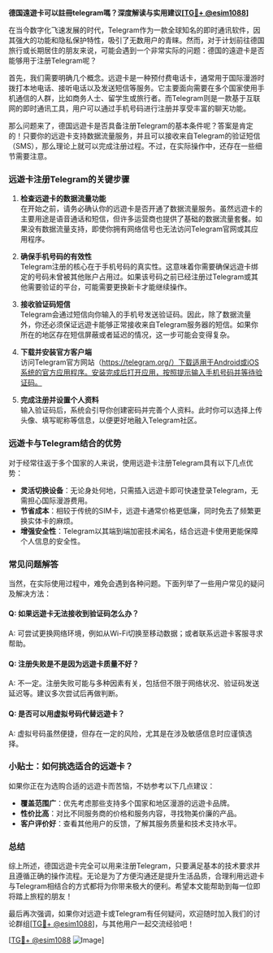 **德国遠遊卡可以註冊telegram嗎？深度解读与实用建议[[TG💪+ @esim1088](https://t.me/s/esim1088)]**

在当今数字化飞速发展的时代，Telegram作为一款全球知名的即时通讯软件，因其强大的功能和隐私保护特性，吸引了无数用户的青睐。然而，对于计划前往德国旅行或长期居住的朋友来说，可能会遇到一个非常实际的问题：德国的遠遊卡是否能够用于注册Telegram呢？

首先，我们需要明确几个概念。远遊卡是一种预付费电话卡，通常用于国际漫游时拨打本地电话、接听电话以及发送短信等服务。它主要面向需要在多个国家使用手机通信的人群，比如商务人士、留学生或旅行者。而Telegram则是一款基于互联网的即时通讯工具，用户可以通过手机号码进行注册并享受丰富的聊天功能。

那么问题来了，德国远遊卡是否具备注册Telegram的基本条件呢？答案是肯定的！只要你的远遊卡支持数据流量服务，并且可以接收来自Telegram的验证短信（SMS），那么理论上就可以完成注册过程。不过，在实际操作中，还存在一些细节需要注意。

### **远遊卡注册Telegram的关键步骤**

1. **检查远遊卡的数据流量功能**  
   在开始之前，请务必确认你的远遊卡是否开通了数据流量服务。虽然远遊卡的主要用途是语音通话和短信，但许多运营商也提供了基础的数据流量套餐。如果没有数据流量支持，即使你拥有网络信号也无法访问Telegram官网或其应用程序。

2. **确保手机号码的有效性**  
   Telegram注册的核心在于手机号码的真实性。这意味着你需要确保远遊卡绑定的号码未曾被其他账户占用过。如果该号码之前已经注册过Telegram或其他需要验证的平台，可能需要更换新卡才能继续操作。

3. **接收验证码短信**  
   Telegram会通过短信向你输入的手机号发送验证码。因此，除了数据流量外，你还必须保证远遊卡能够正常接收来自Telegram服务器的短信。如果你所在的地区存在短信屏蔽或者延迟的情况，这一步可能会变得复杂。

4. **下载并安装官方客户端**  
   访问Telegram官方网站（https://telegram.org/）下载适用于Android或iOS系统的官方应用程序。安装完成后打开应用，按照提示输入手机号码并等待验证码。

5. **完成注册并设置个人资料**  
   输入验证码后，系统会引导你创建密码并完善个人资料。此时你可以选择上传头像、填写昵称等信息，以便更好地融入Telegram社区。

### **远遊卡与Telegram结合的优势**

对于经常往返于多个国家的人来说，使用远遊卡注册Telegram具有以下几点优势：

- **灵活切换设备**：无论身处何地，只需插入远遊卡即可快速登录Telegram，无需担心国际漫游费用。
- **节省成本**：相较于传统的SIM卡，远遊卡通常价格更低廉，同时免去了频繁更换实体卡的麻烦。
- **增强安全性**：Telegram以其端到端加密技术闻名，结合远遊卡使用更能保障个人信息的安全性。

### **常见问题解答**

当然，在实际使用过程中，难免会遇到各种问题。下面列举了一些用户常见的疑问及解决方法：

#### Q: 如果远遊卡无法接收到验证码怎么办？
A: 可尝试更换网络环境，例如从Wi-Fi切换至移动数据；或者联系远遊卡客服寻求帮助。

#### Q: 注册失败是不是因为远遊卡质量不好？
A: 不一定。注册失败可能与多种因素有关，包括但不限于网络状况、验证码发送延迟等。建议多次尝试后再做判断。

#### Q: 是否可以用虚拟号码代替远遊卡？
A: 虚拟号码虽然便捷，但存在一定的风险，尤其是在涉及敏感信息时应谨慎选择。

### **小贴士：如何挑选适合的远遊卡？**

如果你正在为选购合适的远遊卡而苦恼，不妨参考以下几点建议：

- **覆盖范围广**：优先考虑那些支持多个国家和地区漫游的远遊卡品牌。
- **性价比高**：对比不同服务商的价格和服务内容，寻找物美价廉的产品。
- **客户评价好**：查看其他用户的反馈，了解其服务质量和技术支持水平。

### **总结**

综上所述，德国远遊卡完全可以用来注册Telegram，只要满足基本的技术要求并且遵循正确的操作流程。无论是为了方便沟通还是提升生活品质，合理利用远遊卡与Telegram相结合的方式都将为你带来极大的便利。希望本文能帮助到每一位即将踏上旅程的朋友！

最后再次强调，如果你对远遊卡或Telegram有任何疑问，欢迎随时加入我们的讨论群组[[TG💪+ @esim1088](https://t.me/s/esim1088)]，与其他用户一起交流经验吧！

[[TG💪+ @esim1088](https://t.me/s/esim1088) ![Image](https://i.postimg.cc/4NQfJmqS/Snipaste-2025-05-13-00-14-12.png)]